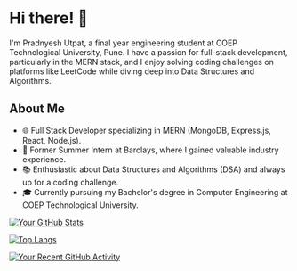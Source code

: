 # Hi there! 👋

I'm Pradnyesh Utpat, a final year engineering student at COEP Technological University, Pune. I have a passion for full-stack development, particularly in the MERN stack, and I enjoy solving coding challenges on platforms like LeetCode while diving deep into Data Structures and Algorithms.

## About Me

- 🌐 Full Stack Developer specializing in MERN (MongoDB, Express.js, React, Node.js).
- 💼 Former Summer Intern at Barclays, where I gained valuable industry experience.
- 📚 Enthusiastic about Data Structures and Algorithms (DSA) and always up for a coding challenge.
- 🎓 Currently pursuing my Bachelor's degree in Computer Engineering at COEP Technological University.


[![Your GitHub Stats](https://github-readme-stats.vercel.app/api?username=PradnyeshUtpat&show_icons=true&theme=radical)](https://github.com/PradnyeshUtpat)


[![Top Langs](https://github-readme-stats.vercel.app/api/top-langs/?username=PradnyeshUtpat&layout=compact)](https://github.com/PradnyeshUtpat)



[![Your Recent GitHub Activity](https://github-readme-stats.vercel.app/api?username=PradnyeshUtpat&show_icons=true&hide=contribs,issues)](https://github.com/PradnyeshUtpat)

